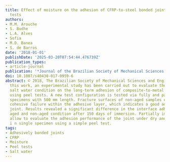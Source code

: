 ```yaml
---
title: Effect of moisture on the adhesion of CFRP-to-steel bonded joints using peel
  tests
authors:
- M.M. Arouche
- S. Budhe
- L.A. Alves
- Sofia
- M.D. Banea
- S. de Barros
date: '2018-01-01'
publishDate: '2025-03-20T07:54:44.476739Z'
publication_types:
- article-journal
publication: '*Journal of the Brazilian Society of Mechanical Sciences and Engineering*'
doi: 10.1007/s40430-017-0959-6
abstract: © 2018, The Brazilian Society of Mechanical Sciences and Engineering. In
  this work, an experimental study has been carried out to evaluate the effect of
  salt water condition on the long-term adhesion of composite-to-metal bonded joints
  using peel tests. A new test configuration is tested via fully and partially immersed
  specimens with 500 mm length. Fracture surfaces of non-aged samples exhibited a
  cohesive failure within the adhesive layer, which indicates a good adhesion of the
  joint. Results revealed a significant difference in the interface adhesion between
  aged and non-aged condition after 150 days of immersion. Partially immersed specimens
  allow to evaluate the adhesion performance of the joint under dry and wet condition
  i n single specimen using a simple peel test.
tags:
- Adhesively bonded joints
- CFRP
- Moisture
- Peel tests
- Salt water
---
```

